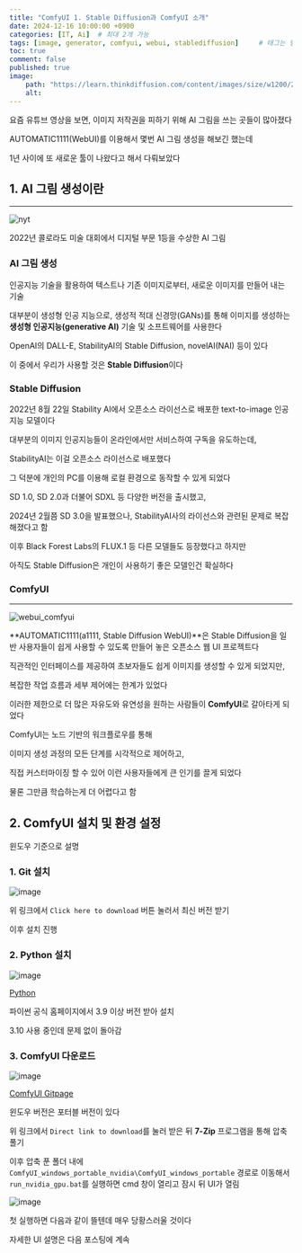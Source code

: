 ```yaml
---
title: "ComfyUI 1. Stable Diffusion과 ComfyUI 소개"
date: 2024-12-16 10:00:00 +0900
categories: [IT, Ai]  # 최대 2개 가능
tags: [image, generator, comfyui, webui, stablediffusion]     # 태그는 항상 소문자로 작성할 것
toc: true
comment: false
published: true
image:
    path: "https://learn.thinkdiffusion.com/content/images/size/w1200/2023/11/Thinkdiffusion-stable-diffusion-comfyUI-workflows-ControlNet_Depth_Nodes-1.webp"
    alt: 
---
```


요즘 유튜브 영상을 보면, 이미지 저작권을 피하기 위해 AI 그림을 쓰는 곳들이 많아졌다

AUTOMATIC1111(WebUI)를 이용해서 몇번 AI 그림 생성을 해보긴 했는데

1년 사이에 또 새로운 툴이 나왔다고 해서 다뤄보았다

## 1. AI 그림 생성이란
---

![nyt](https://static01.nyt.com/images/2022/09/01/business/00roose-1/merlin_212276709_3104aef5-3dc4-4288-bb44-9e5624db0b37-jumbo.jpg?quality=75&auto=webp)

2022년 콜로라도 미술 대회에서 디지털 부문 1등을 수상한 AI 그림 
 
### AI 그림 생성

인공지능 기술을 활용하여 텍스트나 기존 이미지로부터, 새로운 이미지를 만들어 내는 기술

대부분이 생성형 인공 지능으로, 생성적 적대 신경망(GANs)를 통해 이미지를 생성하는 **생성형 인공지능(generative AI)** 기술 및 소프트웨어를 사용한다

OpenAI의 DALL-E, StabilityAI의 Stable Diffusion, novelAI(NAI) 등이 있다

이 중에서 우리가 사용할 것은 **Stable Diffusion**이다

### Stable Diffusion

2022년 8월 22일 Stability AI에서 오픈소스 라이선스로 배포한 text-to-image 인공지능 모델이다

대부분의 이미지 인공지능들이 온라인에서만 서비스하여 구독을 유도하는데,

StabilityAI는 이걸 오픈소스 라이선스로 배포했다

그 덕분에 개인의 PC를 이용해 로컬 환경으로 동작할 수 있게 되었다

SD 1.0, SD 2.0과 더불어 SDXL 등 다양한 버전을 출시했고, 

2024년 2월쯤 SD 3.0을 발표했으나, StabilityAI사의 라이선스와 관련된 문제로 복잡해졌다고 함

이후 Black Forest Labs의 FLUX.1 등 다른 모델들도 등장했다고 하지만 

아직도 Stable Diffusion은 개인이 사용하기 좋은 모델인건 확실하다

### ComfyUI
---

![webui_comfyui](https://www.comflowy.com/introduction/001.png)

**AUTOMATIC1111(a1111, Stable Diffusion WebUI)**은 Stable Diffusion을 일반 사용자들이 쉽게 사용할 수 있도록 만들어 놓은 오픈소스 웹 UI 프로젝트다

직관적인 인터페이스를 제공하여 초보자들도 쉽게 이미지를 생성할 수 있게 되었지만, 

복잡한 작업 흐름과 세부 제어에는 한계가 있었다

이러한 제한으로 더 많은 자유도와 유연성을 원하는 사람들이 **ComfyUI**로 갈아타게 되었다

ComfyUI는 노드 기반의 워크플로우를 통해 

이미지 생성 과정의 모든 단계를 시각적으로 제어하고, 

직접 커스터마이징 할 수 있어 이런 사용자들에게 큰 인기를 끌게 되었다

물론 그만큼 학습하는게 더 어렵다고 함

## 2. ComfyUI 설치 및 환경 설정

윈도우 기준으로 설명

### 1. Git 설치

![image](https://github.com/user-attachments/assets/432abd5d-2be9-4c45-955d-4a94e30f7280)

위 링크에서 `Click here to download` 버튼 눌러서 최신 버전 받기

이후 설치 진행

### 2. Python 설치

![image](https://github.com/user-attachments/assets/55195073-fa02-4d63-9d01-8a2679698fd0)

[Python](https://www.python.org/)

파이썬 공식 홈페이지에서 3.9 이상 버전 받아 설치

3.10 사용 중인데 문제 없이 돌아감

### 3. ComfyUI 다운로드

![image](https://github.com/user-attachments/assets/64f72a63-cf88-498b-930a-6516b210395c)

[ComfyUI Gitpage](https://github.com/comfyanonymous/ComfyUI)

윈도우 버전은 포터블 버전이 있다

위 링크에서 `Direct link to download`를 눌러 받은 뒤 **7-Zip** 프로그램을 통해 압축 풀기

이후 압축 푼 폴더 내에 `ComfyUI_windows_portable_nvidia\ComfyUI_windows_portable` 경로로 이동해서 `run_nvidia_gpu.bat`를 실행하면 cmd 창이 열리고 잠시 뒤 UI가 열림

![image](https://github.com/user-attachments/assets/94315ec7-898a-4c07-9f05-c4f3c27768fc)

첫 실행하면 다음과 같이 뜰텐데 매우 당황스러울 것이다

자세한 UI 설명은 다음 포스팅에 계속
